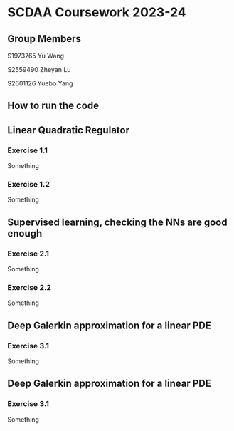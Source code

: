 # SCDAA Coursework 2023-24 
## Group Members
S1973765 Yu Wang

S2559490 Zheyan Lu

S2601126 Yuebo Yang

## How to run the code
## Linear Quadratic Regulator
### Exercise 1.1
Something
### Exercise 1.2
Something
## Supervised learning, checking the NNs are good enough
### Exercise 2.1
Something
### Exercise 2.2
Something
## Deep Galerkin approximation for a linear PDE
### Exercise 3.1
Something
## Deep Galerkin approximation for a linear PDE
### Exercise 3.1
Something

